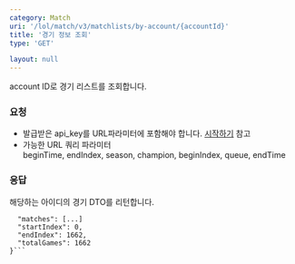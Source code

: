 ```yaml
---
category: Match
uri: '/lol/match/v3/matchlists/by-account/{accountId}'
title: '경기 정보 조회'
type: 'GET'

layout: null
---
```

account ID로 경기 리스트를 조회합니다.

### 요청


* 발급받은 api_key를 URL파라미터에 포함해야 합니다.
[시작하기](#/getting-started) 참고
* 가능한 URL 쿼리 파라미터  
beginTime, endIndex, season, champion, beginIndex, queue, endTime

### 응답

해당하는 아이디의 경기 DTO를 리턴합니다.

```{
  "matches": [...]
  "startIndex": 0,
  "endIndex": 1662,
  "totalGames": 1662
}```

